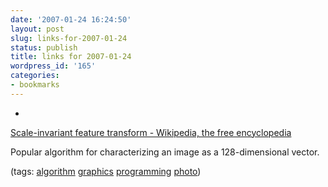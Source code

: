 ```yaml
---
date: '2007-01-24 16:24:50'
layout: post
slug: links-for-2007-01-24
status: publish
title: links for 2007-01-24
wordpress_id: '165'
categories:
- bookmarks
---
```



	
  * 
		

[Scale-invariant feature transform - Wikipedia, the free encyclopedia](http://en.wikipedia.org/wiki/Scale-invariant_feature_transform)


		

Popular algorithm for characterizing an image as a 128-dimensional vector.


		

(tags: [algorithm](http://del.icio.us/eob/algorithm) [graphics](http://del.icio.us/eob/graphics) [programming](http://del.icio.us/eob/programming) [photo](http://del.icio.us/eob/photo))


	



